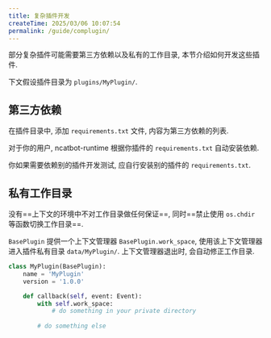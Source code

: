 ```yaml
---
title: 复杂插件开发
createTime: 2025/03/06 10:07:54
permalink: /guide/complugin/
---
```


部分复杂插件可能需要第三方依赖以及私有的工作目录, 本节介绍如何开发这些插件.

下文假设插件目录为 `plugins/MyPlugin/`.

## 第三方依赖

在插件目录中, 添加 `requirements.txt` 文件, 内容为第三方依赖的列表.

对于你的用户, ncatbot-runtime 根据你插件的 `requirements.txt` 自动安装依赖.

你如果需要依赖别的插件开发测试, 应自行安装别的插件的 `requirements.txt`.

## 私有工作目录

没有==上下文的环境中不对工作目录做任何保证==, 同时==禁止使用 `os.chdir` 等函数切换工作目录==.

`BasePlugin` 提供一个上下文管理器 `BasePlugin.work_space`, 使用该上下文管理器进入插件私有目录 `data/MyPlugin/`. 上下文管理器退出时, 会自动修正工作目录.

```python
class MyPlugin(BasePlugin):
    name = 'MyPlugin'
    version = '1.0.0'

    def callback(self, event: Event):
        with self.work_space:
            # do something in your private directory
        
        # do something else
```

